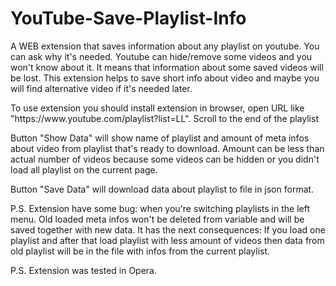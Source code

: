 # YouTube-Save-Playlist-Info

<p>A WEB extension that saves information about any playlist on youtube. You can ask why it's needed.
Youtube can hide/remove some videos and you won't know about it. It means that information about some saved videos will be lost.
This extension helps to save short info about video and maybe you will find alternative video if it's needed later.</p>

<p>To use extension you should install extension in browser, open URL like "https://www.youtube.com/playlist?list=LL". Scroll to the end of the playlist</p>

<p>Button "Show Data" will show name of playlist and amount of meta infos about video from playlist that's ready to download. Amount can be less than actual number of videos because some videos can be hidden or you didn't load all playlist on the current page.</p>

<p>Button "Save Data" will download data about playlist to file in json format.</p>

<p>P.S. Extension have some bug: when you're switching playlists in the left menu. Old loaded meta infos won't be deleted from variable and will be saved together with new data. It has the next consequences: If you load one playlist and after that load playlist with less amount of videos then data from old playlist will be in the file with infos from the current playlist.</p>

<p>P.S. Extension was tested in Opera.</p>